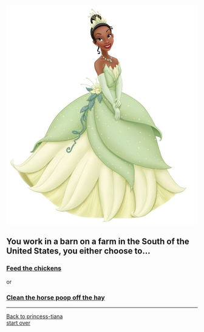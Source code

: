 ![](Princess-Tiana.jpg)
## You work in a barn on a farm in the South of the United States, you either choose to...  
### [Feed the chickens](chickens.md)  
or  
### [Clean the horse poop off the hay](poop.md)
---
[Back to princess-tiana](princess-tiana.md)  
[start over](../beginning/start.md)